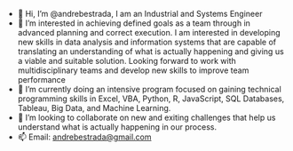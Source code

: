 - 👋 Hi, I’m @andrebestrada, I am an Industrial and Systems Engineer 
- 👀 I’m interested in achieving defined goals as a team through in advanced planning and correct execution. I 
am interested in developing new skills in data analysis and information systems that are capable of 
translating an understanding of what is actually happening and giving us a viable and suitable solution.
Looking forward to work with multidisciplinary teams and develop new skills to improve team 
performance
- 🌱 I’m currently doing an intensive program focused on gaining technical programming skills in 
Excel, VBA, Python, R, JavaScript, SQL Databases, Tableau, Big Data, and Machine Learning. 
- 💞️ I’m looking to collaborate on new and exiting challenges that help us understand what is actually happening in our process.
- 📫 Email: andrebestrada@gmail.com
